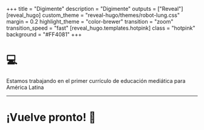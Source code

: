 +++
title = "Digimente"
description = "Digimente"
outputs = ["Reveal"]
[reveal_hugo]
custom_theme = "reveal-hugo/themes/robot-lung.css"
margin = 0.2
highlight_theme = "color-brewer"
transition = "zoom"
transition_speed = "fast"
[reveal_hugo.templates.hotpink]
class = "hotpink"
background = "#FF4081"
+++

# 💻

Estamos trabajando en el
primer currículo
de educación mediática
para América Latina

---

# ¡Vuelve pronto! 👋
